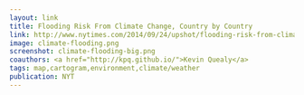 ```yaml
---
layout: link
title: Flooding Risk From Climate Change, Country by Country
link: http://www.nytimes.com/2014/09/24/upshot/flooding-risk-from-climate-change-country-by-country.html
image: climate-flooding.png
screenshot: climate-flooding-big.png
coauthors: <a href="http://kpq.github.io/">Kevin Quealy</a>
tags: map,cartogram,environment,climate/weather
publication: NYT
---
```

